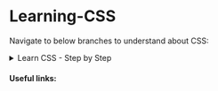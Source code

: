 # Learning-CSS

Navigate to below branches to understand about CSS:

<details>
<summary>Learn CSS - Step by Step</summary>

- [1-Style-tag](https://github.com/immanuala07/Learning-CSS/tree/1-Style-tag)
- [2-External-CSS](https://github.com/immanuala07/Learning-CSS/tree/2-External-CSS)
- [3-Additional-styles-and-google-fonts](https://github.com/immanuala07/Learning-CSS/tree/3-Additional-styles-and-google-fonts)
- [4-Selectors](https://github.com/immanuala07/Learning-CSS/tree/4-Selectors)
- [5-Cascading-style-and-Specficity](https://github.com/immanuala07/Learning-CSS/tree/5-Cascading-style-and-Specficity)
- [6-Understanding-Inheritance](https://github.com/immanuala07/Learning-CSS/tree/6-Understanding-Inheritance)
- [7-Adding-Combinators](https://github.com/immanuala07/Learning-CSS/tree/7-Adding-Combinators)
- [8-Basic-Practise-Assignment](https://github.com/immanuala07/Learning-CSS/tree/8-Basic-Practise-Assignment)
- [9-Understanding-box-model](https://github.com/immanuala07/Learning-CSS/tree/9-Understanding-box-model)
- [10-Understanding-Margin-Collapsing](https://github.com/immanuala07/Learning-CSS/tree/10-Understanding-Margin-Collapsing)
- [11-Border-Margin-And-Padding-Shorthands](https://github.com/immanuala07/Learning-CSS/tree/11-Border-Margin-And-Padding-Shorthands)
- [12-CSS-Height-and-Weight](https://github.com/immanuala07/Learning-CSS/tree/12-CSS-Height-and-Weight)
- [13-Box-Sizing](https://github.com/immanuala07/Learning-CSS/tree/13-Box-Sizing)
- [14-Adding-Header-to-webpage](https://github.com/immanuala07/Learning-CSS/tree/14-Adding-Header-to-webpage)
- [15-Display-property-and-styling-navigation-bar](https://github.com/immanuala07/Learning-CSS/tree/15-Display-property-and-styling-navigation-bar)
- [16-Understanding-unexpected-inline-block-behaviour](https://github.com/immanuala07/Learning-CSS/tree/16-Understanding-unexpected-inline-block-behaviour)
- [17-Working-with-text_decoration-And-vertical_align](https://github.com/immanuala07/Learning-CSS/tree/17-Working-with-text_decoration-And-vertical_align)
- [18-Styling-Anchor-Tags](https://github.com/immanuala07/Learning-CSS/tree/18-Styling-Anchor-Tags)
- [19-Adding-Pseudo-Classes](https://github.com/immanuala07/Learning-CSS/tree/19-Adding-Pseudo-Classes)

</details>

#### Useful links:
